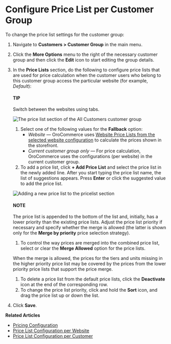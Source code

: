 <a id="customers-customer-groups-edit-price-lists"></a>

# Configure Price List per Customer Group

<!-- begin -->

To change the price list settings for the customer group:

1. Navigate to **Customers > Customer Group** in the main menu.
2. Click the <i class="fa fa-ellipsis-h fa-lg" aria-hidden="true"></i> **More Options** menu to the right of the necessary customer group and then click the <i class="fa fa-edit fa-lg" aria-hidden="true"></i> **Edit** icon to start editing the group details.
3. In the **Price Lists** section, do the following to configure price lists that are used for price calculation when the customer users who belong to this customer group access the particular website (for example, *Default*):

   #### TIP
   Switch between the websites using tabs.

   ![The price list section of the All Customers customer group](user/img/customers/customer_groups/customer_group_price_lists.png)
   1. Select one of the following values for the **Fallback** option:
      * *Website* — OroCommerce uses [Website Price Lists from the selected website configuration](../../system/websites/configure-price-lists.md#sys-website-edit-price-lists) to calculate the prices shown in the storefront.
      * *Current customer group only* — For price calculation, OroCommerce uses the configurations (per website) in the current customer group.
   2. To add a price list, click **+ Add Price List** and select the price list in the newly added line. After you start typing the price list name, the list of suggestions appears. Press **Enter** or click the suggested value to add the price list.

   ![Adding a new price list to the pricelist section](user/img/customers/customer_groups/pricing_pricelist_add.png)

   #### NOTE
   The price list is appended to the bottom of the list and, initially, has a lower priority than the existing price lists. Adjust the price list priority if necessary and specify whether the merge is allowed (the latter is shown only for the **Merge by priority** price selection strategy).

   1. To control the way prices are merged into the combined price list, select or clear the **Merge Allowed** option for the price lists.

   When the merge is allowed, the prices for the tiers and units missing in the higher priority price list may be covered by the prices from the lower priority price lists that support the price merge.
   1. To delete a price list from the default price lists, click the <i class="fa fa-times fa-lg" aria-hidden="true"></i> **Deactivate** icon at the end of the corresponding row.
   2. To change the price list priority, click and hold the <i class="fas fa-arrows-alt-v" aria-hidden="true"></i> **Sort** icon, and drag the price list up or down the list.
4. Click **Save**.

<!-- finish -->

**Related Articles**

* [Pricing Configuration](../../system/configuration/commerce/catalog/global-pricing.md#pricing-configuration)
* [Price List Configuration per Website](../../system/websites/configure-price-lists.md#sys-website-edit-price-lists)
* [Price List Configuration per Customer](../customers/customer-price-lists.md#customers-customers-edit-price-lists)

<!-- fa-bars = fa-navicon -->
<!-- Ic Tiles is used as Set As Default in saved views, and as tiles in display layout options -->
<!-- IcPencil refers to Rename in Commerce and Inline Editing in CRM -->
<!-- Check mark in the square. -->
<!-- SortDesc is also used as drop-down arrow -->
